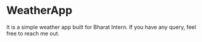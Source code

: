 # WeatherApp
It is a simple weather app built for Bharat Intern. If you have any query, feel free to reach me out.
